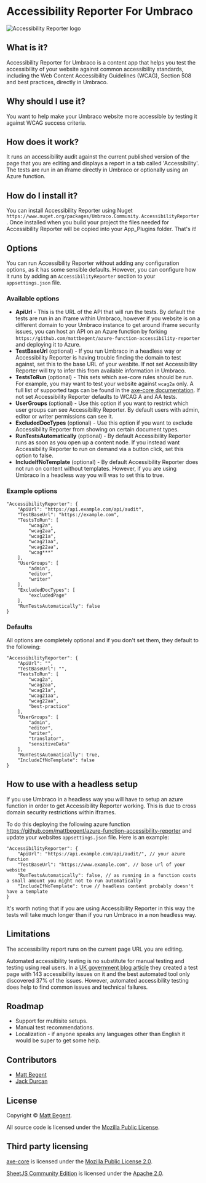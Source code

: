 # Accessibility Reporter For Umbraco

![Accessibility Reporter logo](https://raw.githubusercontent.com/mattbegent/umbraco-accessibility-reporter/main/logos/logo64.png)

## What is it?

Accessibility Reporter for Umbraco is a content app that helps you test the accessibility of your website against common accessibility standards, including the Web Content Accessibility Guidelines (WCAG), Section 508 and best practices, directly in Umbraco.

## Why should I use it?

You want to help make your Umbraco website more accessible by testing it against WCAG success criteria.

## How does it work?

It runs an accessibility audit against the current published version of the page that you are editing and displays a report in a tab called 'Accessibility'. The tests are run in an iframe directly in Umbraco or optionally using an Azure function.

## How do I install it?

You can install Accessibility Reporter using Nuget `https://www.nuget.org/packages/Umbraco.Community.AccessibilityReporter`. Once installed when you build your project the files needed for Accessibility Reporter will be copied into your App_Plugins folder. That's it!

## Options

You can run Accessibility Reporter without adding any configuration options, as it has some sensible defaults. However, you can configure how it runs by adding an `AccessibilityReporter` section to your `appsettings.json` file.

### Available options

- **ApiUrl** - This is the URL of the API that will run the tests. By default the tests are run in an iframe within Umbraco, however if you website is on a different domain to your Umbraco instance to get around iframe security issues, you can host an API on an Azure function by forking `https://github.com/mattbegent/azure-function-accessibility-reporter` and deploying it to Azure.  
- **TestBaseUrl** (optional) - If you run Umbraco in a headless way or Accessibility Reporter is having trouble finding the domain to test against, set this to the base URL of your wesbite. If not set Accessibility Reporter will try to infer this from available information in Umbraco.
- **TestsToRun** (optional) - This sets which axe-core rules should be run. For example, you may want to test your website against `wcag2a` only. A full list of supported tags can be found in the [axe-core documentation](https://www.deque.com/axe/core-documentation/api-documentation/#axe-core-tags). If not set Accessibility Reporter defaults to WCAG A and AA tests. 
- **UserGroups** (optional) - Use this option if you want to restrict which user groups can see Accessibility Reporter. By default users with admin, editor or writer permissions can see it.
- **ExcludedDocTypes** (optional) - Use this option if you want to exclude Accessibility Reporter from showing on certain document types.
- **RunTestsAutomatically** (optional) - By default Accessibility Reporter runs as soon as you open up a content node. If you instead want Accessibility Reporter to run on demand via a button click, set this option to false.
- **IncludeIfNoTemplate** (optional) - By default Accessibility Reporter does not run on content without templates. However, if you are using Umbraco in a headless way you will was to set this to true.

### Example options

    "AccessibilityReporter": {
        "ApiUrl": "https://api.example.com/api/audit",
        "TestBaseUrl": "https://example.com",
        "TestsToRun": [
            "wcag2a", 
            "wcag2aa", 
            "wcag21a", 
            "wcag21aa", 
            "wcag22aa",
            "wcag***"
        ],
        "UserGroups": [
            "admin",
            "editor",
            "writer"
        ],
        "ExcludedDocTypes": [
            "excludedPage"
        ],
        "RunTestsAutomatically": false
    }

### Defaults

All options are completely optional and if you don't set them, they default to the following:

    "AccessibilityReporter": {
        "ApiUrl": "",
        "TestBaseUrl": "",
        "TestsToRun": [
            "wcag2a", 
            "wcag2aa", 
            "wcag21a", 
            "wcag21aa", 
            "wcag22aa",
            "best-practice"
        ],
        "UserGroups": [
            "admin",
            "editor",
            "writer",
            "translator", 
            "sensitiveData"
        ],
        "RunTestsAutomatically": true,
        "IncludeIfNoTemplate": false 
    }

## How to use with a headless setup

If you use Umbraco in a headless way you will have to setup an azure function in order to get Accessibility Reporter working. This is due to cross domain security restrictions within iframes.

To do this deploying the following azure function https://github.com/mattbegent/azure-function-accessibility-reporter and update your websites `appsettings.json` file. Here is an example:

    "AccessibilityReporter": {
        "ApiUrl": "https://api.example.com/api/audit/", // your azure function
        "TestBaseUrl": "https://www.example.com", // base url of your website
        "RunTestsAutomatically": false, // as running in a function costs a small amount you might not to run automatically
        "IncludeIfNoTemplate": true // headless content probably doesn't have a template
    }

It's worth noting that if you are using Accessibility Reporter in this way the tests will take much longer than if you run Umbraco in a non headless way.

## Limitations

The accessibility report runs on the current page URL you are editing.

Automated accessibility testing is no substitute for manual testing and testing using real users. In a [UK government blog article](https://accessibility.blog.gov.uk/2017/02/24/what-we-found-when-we-tested-tools-on-the-worlds-least-accessible-webpage/) they created a test page with 143 accessibility issues on it and the best automated tool only discovered 37% of the issues. However, automated accessibility testing does help to find common issues and technical failures.

## Roadmap

- Support for multisite setups.
- Manual test recommendations.
- Localization - if anyone speaks any languages other than English it would be super to get some help.

## Contributors

- [Matt Begent](https://github.com/mattbegent)
- [Jack Durcan](https://github.com/jdurcan)

## License

Copyright © [Matt Begent](https://mattbegent.co.uk/).

All source code is licensed under the [Mozilla Public License](https://github.com/mattbegent/azure-function-accessibility-reporter/blob/main/LICENSE).

## Third party licensing

[axe-core](https://github.com/dequelabs/axe-core) is licensed under the [Mozilla Public License 2.0](https://www.mozilla.org/en-US/MPL/2.0/).

[SheetJS Community Edition](https://docs.sheetjs.com/) is licensed under the [Apache 2.0](http://www.apache.org/licenses/LICENSE-2.0).